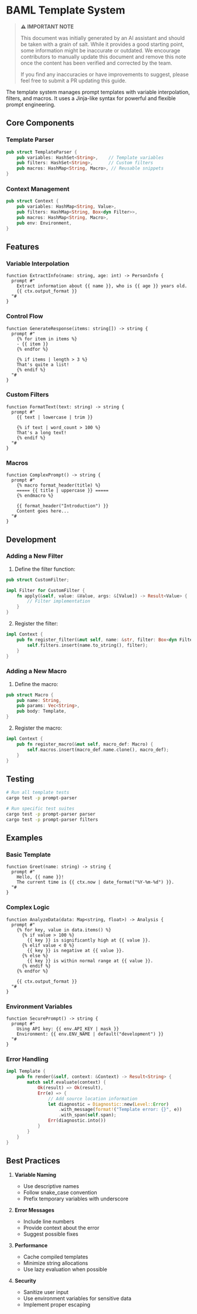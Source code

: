 # BAML Template System

> **⚠️ IMPORTANT NOTE**
>
> This document was initially generated by an AI assistant and should be taken with a grain of salt. While it provides a good starting point, some information might be inaccurate or outdated. We encourage contributors to manually update this document and remove this note once the content has been verified and corrected by the team.
>
> If you find any inaccuracies or have improvements to suggest, please feel free to submit a PR updating this guide.

The template system manages prompt templates with variable interpolation, filters, and macros. It uses a Jinja-like syntax for powerful and flexible prompt engineering.

## Core Components

### Template Parser
```rust
pub struct TemplateParser {
    pub variables: HashSet<String>,    // Template variables
    pub filters: HashSet<String>,      // Custom filters
    pub macros: HashMap<String, Macro>, // Reusable snippets
}
```

### Context Management
```rust
pub struct Context {
    pub variables: HashMap<String, Value>,
    pub filters: HashMap<String, Box<dyn Filter>>,
    pub macros: HashMap<String, Macro>,
    pub env: Environment,
}
```

## Features

### Variable Interpolation
```baml
function ExtractInfo(name: string, age: int) -> PersonInfo {
  prompt #"
    Extract information about {{ name }}, who is {{ age }} years old.
    {{ ctx.output_format }}
  "#
}
```

### Control Flow
```baml
function GenerateResponse(items: string[]) -> string {
  prompt #"
    {% for item in items %}
    - {{ item }}
    {% endfor %}

    {% if items | length > 3 %}
    That's quite a list!
    {% endif %}
  "#
}
```

### Custom Filters
```baml
function FormatText(text: string) -> string {
  prompt #"
    {{ text | lowercase | trim }}

    {% if text | word_count > 100 %}
    That's a long text!
    {% endif %}
  "#
}
```

### Macros
```baml
function ComplexPrompt() -> string {
  prompt #"
    {% macro format_header(title) %}
    ===== {{ title | uppercase }} =====
    {% endmacro %}

    {{ format_header("Introduction") }}
    Content goes here...
  "#
}
```

## Development

### Adding a New Filter

1. Define the filter function:
```rust
pub struct CustomFilter;

impl Filter for CustomFilter {
    fn apply(&self, value: &Value, args: &[Value]) -> Result<Value> {
        // Filter implementation
    }
}
```

2. Register the filter:
```rust
impl Context {
    pub fn register_filter(&mut self, name: &str, filter: Box<dyn Filter>) {
        self.filters.insert(name.to_string(), filter);
    }
}
```

### Adding a New Macro

1. Define the macro:
```rust
pub struct Macro {
    pub name: String,
    pub params: Vec<String>,
    pub body: Template,
}
```

2. Register the macro:
```rust
impl Context {
    pub fn register_macro(&mut self, macro_def: Macro) {
        self.macros.insert(macro_def.name.clone(), macro_def);
    }
}
```

## Testing

```bash
# Run all template tests
cargo test -p prompt-parser

# Run specific test suites
cargo test -p prompt-parser parser
cargo test -p prompt-parser filters
```

## Examples

### Basic Template
```baml
function Greet(name: string) -> string {
  prompt #"
    Hello, {{ name }}!
    The current time is {{ ctx.now | date_format("%Y-%m-%d") }}.
  "#
}
```

### Complex Logic
```baml
function AnalyzeData(data: Map<string, float>) -> Analysis {
  prompt #"
    {% for key, value in data.items() %}
      {% if value > 100 %}
        {{ key }} is significantly high at {{ value }}.
      {% elif value < 0 %}
        {{ key }} is negative at {{ value }}.
      {% else %}
        {{ key }} is within normal range at {{ value }}.
      {% endif %}
    {% endfor %}

    {{ ctx.output_format }}
  "#
}
```

### Environment Variables
```baml
function SecurePrompt() -> string {
  prompt #"
    Using API key: {{ env.API_KEY | mask }}
    Environment: {{ env.ENV_NAME | default("development") }}
  "#
}
```

### Error Handling
```rust
impl Template {
    pub fn render(&self, context: &Context) -> Result<String> {
        match self.evaluate(context) {
            Ok(result) => Ok(result),
            Err(e) => {
                // Add source location information
                let diagnostic = Diagnostic::new(Level::Error)
                    .with_message(format!("Template error: {}", e))
                    .with_span(self.span);
                Err(diagnostic.into())
            }
        }
    }
}
```

## Best Practices

1. **Variable Naming**
   - Use descriptive names
   - Follow snake_case convention
   - Prefix temporary variables with underscore

2. **Error Messages**
   - Include line numbers
   - Provide context about the error
   - Suggest possible fixes

3. **Performance**
   - Cache compiled templates
   - Minimize string allocations
   - Use lazy evaluation when possible

4. **Security**
   - Sanitize user input
   - Use environment variables for sensitive data
   - Implement proper escaping